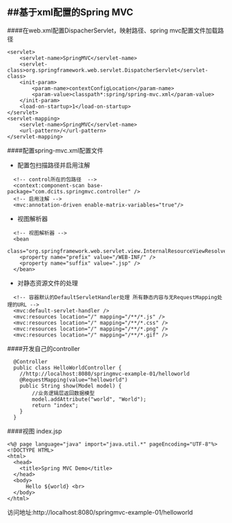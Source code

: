 ##基于xml配置的Spring MVC
---
####在web.xml配置DispacherServlet，映射路径、spring mvc配置文件加载路径
```
<servlet>
    <servlet-name>SpringMVC</servlet-name>
    <servlet-class>org.springframework.web.servlet.DispatcherServlet</servlet-class>
    <init-param>
	    <param-name>contextConfigLocation</param-name>
	    <param-value>classpath*:spring/spring-mvc.xml</param-value>
    </init-param>
    <load-on-startup>1</load-on-startup>
</servlet>
<servlet-mapping>
    <servlet-name>SpringMVC</servlet-name>
    <url-pattern>/</url-pattern>
</servlet-mapping>
```
####配置spring-mvc.xml配置文件
  - 配置包扫描路径并启用注解
```
  <!-- control所在的包路径  -->
  <context:component-scan base-package="com.dcits.springmvc.controller" />
  <!-- 启用注解 -->
  <mvc:annotation-driven enable-matrix-variables="true"/> 
```
  - 视图解析器
```
  <!-- 视图解析器 -->
  <bean
  	class="org.springframework.web.servlet.view.InternalResourceViewResolver">
  	<property name="prefix" value="/WEB-INF/" />
  	<property name="suffix" value=".jsp" />
  </bean>
```
  - 对静态资源文件的处理
```
  <!-- 容器默认的DefaultServletHandler处理 所有静态内容与无RequestMapping处理的URL -->
  <mvc:default-servlet-handler />
  <mvc:resources location="/" mapping="/**/*.js" />
  <mvc:resources location="/" mapping="/**/*.css" />
  <mvc:resources location="/" mapping="/**/*.png" />
  <mvc:resources location="/" mapping="/**/*.gif" />
```
####开发自己的controller
```
  @Controller
  public class HelloWorldController {
  	//http://localhost:8080/springmvc-example-01/helloworld
  	@RequestMapping(value="helloworld")
  	public String show(Model model) {
  		//业务逻辑层返回数据模型
  		model.addAttribute("world", "World");
  		return "index";
  	}
  }
```
####视图 index.jsp
```
<%@ page language="java" import="java.util.*" pageEncoding="UTF-8"%>
<!DOCTYPE HTML>
<html>
  <head>
    <title>Spring MVC Demo</title>
  </head>
  <body>
	  Hello ${world} <br>
  </body>
</html>
```

访问地址:http://localhost:8080/springmvc-example-01/helloworld
